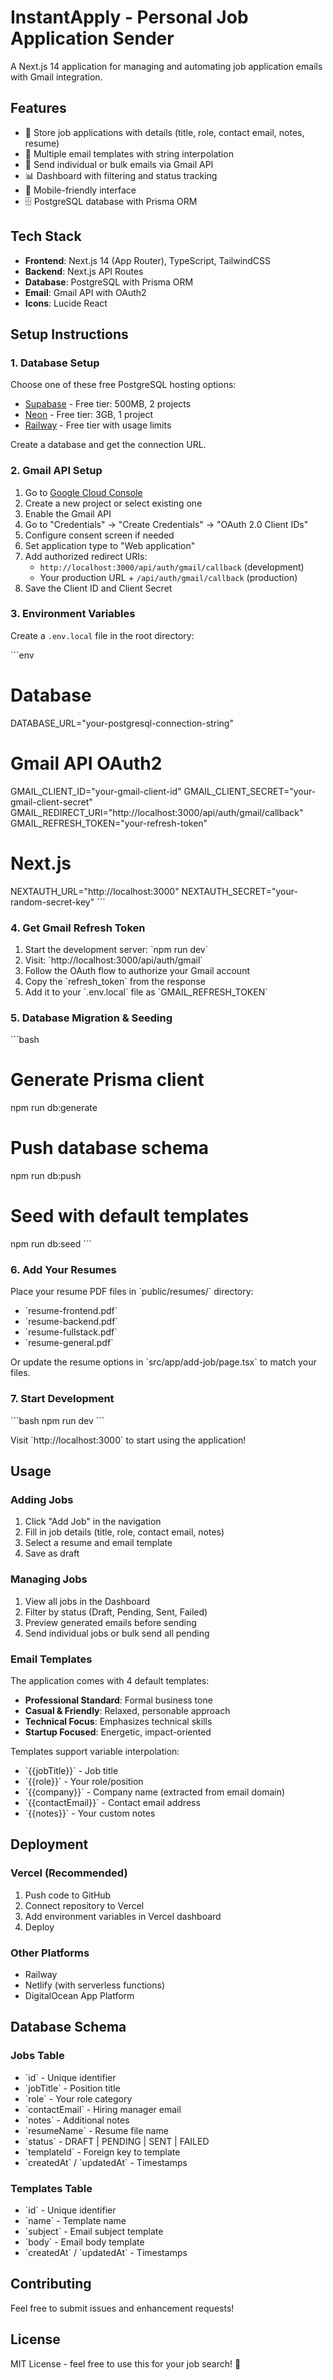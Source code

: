 # InstantApply - Personal Job Application Sender

A Next.js 14 application for managing and automating job application emails with Gmail integration.

## Features

- 📝 Store job applications with details (title, role, contact email, notes, resume)
- 📧 Multiple email templates with string interpolation
- 🚀 Send individual or bulk emails via Gmail API
- 📊 Dashboard with filtering and status tracking
- 📱 Mobile-friendly interface
- 🗄️ PostgreSQL database with Prisma ORM

## Tech Stack

- **Frontend**: Next.js 14 (App Router), TypeScript, TailwindCSS
- **Backend**: Next.js API Routes
- **Database**: PostgreSQL with Prisma ORM
- **Email**: Gmail API with OAuth2
- **Icons**: Lucide React

## Setup Instructions

### 1. Database Setup

Choose one of these free PostgreSQL hosting options:
- [Supabase](https://supabase.com/) - Free tier: 500MB, 2 projects
- [Neon](https://neon.tech/) - Free tier: 3GB, 1 project
- [Railway](https://railway.app/) - Free tier with usage limits

Create a database and get the connection URL.

### 2. Gmail API Setup

1. Go to [Google Cloud Console](https://console.cloud.google.com/)
2. Create a new project or select existing one
3. Enable the Gmail API
4. Go to "Credentials" → "Create Credentials" → "OAuth 2.0 Client IDs"
5. Configure consent screen if needed
6. Set application type to "Web application"
7. Add authorized redirect URIs:
   - `http://localhost:3000/api/auth/gmail/callback` (development)
   - Your production URL + `/api/auth/gmail/callback` (production)
8. Save the Client ID and Client Secret

### 3. Environment Variables

Create a `.env.local` file in the root directory:

\`\`\`env
# Database
DATABASE_URL="your-postgresql-connection-string"

# Gmail API OAuth2
GMAIL_CLIENT_ID="your-gmail-client-id"
GMAIL_CLIENT_SECRET="your-gmail-client-secret"
GMAIL_REDIRECT_URI="http://localhost:3000/api/auth/gmail/callback"
GMAIL_REFRESH_TOKEN="your-refresh-token"

# Next.js
NEXTAUTH_URL="http://localhost:3000"
NEXTAUTH_SECRET="your-random-secret-key"
\`\`\`

### 4. Get Gmail Refresh Token

1. Start the development server: \`npm run dev\`
2. Visit: \`http://localhost:3000/api/auth/gmail\`
3. Follow the OAuth flow to authorize your Gmail account
4. Copy the \`refresh_token\` from the response
5. Add it to your \`.env.local\` file as \`GMAIL_REFRESH_TOKEN\`

### 5. Database Migration & Seeding

\`\`\`bash
# Generate Prisma client
npm run db:generate

# Push database schema
npm run db:push

# Seed with default templates
npm run db:seed
\`\`\`

### 6. Add Your Resumes

Place your resume PDF files in \`public/resumes/\` directory:
- \`resume-frontend.pdf\`
- \`resume-backend.pdf\`
- \`resume-fullstack.pdf\`
- \`resume-general.pdf\`

Or update the resume options in \`src/app/add-job/page.tsx\` to match your files.

### 7. Start Development

\`\`\`bash
npm run dev
\`\`\`

Visit \`http://localhost:3000\` to start using the application!

## Usage

### Adding Jobs
1. Click "Add Job" in the navigation
2. Fill in job details (title, role, contact email, notes)
3. Select a resume and email template
4. Save as draft

### Managing Jobs
1. View all jobs in the Dashboard
2. Filter by status (Draft, Pending, Sent, Failed)
3. Preview generated emails before sending
4. Send individual jobs or bulk send all pending

### Email Templates

The application comes with 4 default templates:
- **Professional Standard**: Formal business tone
- **Casual & Friendly**: Relaxed, personable approach
- **Technical Focus**: Emphasizes technical skills
- **Startup Focused**: Energetic, impact-oriented

Templates support variable interpolation:
- \`{{jobTitle}}\` - Job title
- \`{{role}}\` - Your role/position
- \`{{company}}\` - Company name (extracted from email domain)
- \`{{contactEmail}}\` - Contact email address
- \`{{notes}}\` - Your custom notes

## Deployment

### Vercel (Recommended)
1. Push code to GitHub
2. Connect repository to Vercel
3. Add environment variables in Vercel dashboard
4. Deploy

### Other Platforms
- Railway
- Netlify (with serverless functions)
- DigitalOcean App Platform

## Database Schema

### Jobs Table
- \`id\` - Unique identifier
- \`jobTitle\` - Position title
- \`role\` - Your role category
- \`contactEmail\` - Hiring manager email
- \`notes\` - Additional notes
- \`resumeName\` - Resume file name
- \`status\` - DRAFT | PENDING | SENT | FAILED
- \`templateId\` - Foreign key to template
- \`createdAt\` / \`updatedAt\` - Timestamps

### Templates Table
- \`id\` - Unique identifier
- \`name\` - Template name
- \`subject\` - Email subject template
- \`body\` - Email body template
- \`createdAt\` / \`updatedAt\` - Timestamps

## Contributing

Feel free to submit issues and enhancement requests!

## License

MIT License - feel free to use this for your job search! 🚀
